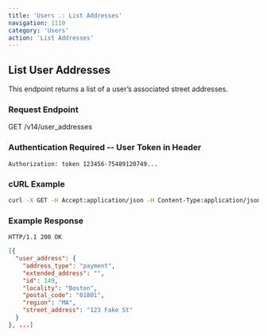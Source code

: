 ```yaml
---
title: 'Users .: List Addresses'
navigation: 1110
category: 'Users'
action: 'List Addresses'
---
```


List User Addresses
---

This endpoint returns a list of a user’s associated street addresses.

### Request Endpoint

<div class="http-request">
  <span class="http-verb">GET</span> /v14/user_addresses
</div>

### Authentication Required -- User Token in Header

```
Authorization: token 123456-75489120749...
```

### cURL Example

```bash
curl -X GET -H Accept:application/json -H Content-Type:application/json -H Authorization:"token 123456-75489120749..." https://api.thelevelup.com/v14/user_addresses
```

### Example Response

`HTTP/1.1 200 OK`

```json
[{
  "user_address": {
    "address_type": "payment",
    "extended_address": "",
    "id": 149,
    "locality": "Boston",
    "postal_code": "01801",
    "region": "MA",
    "street_address": "123 Fake St"
  }
}, ...]
```


